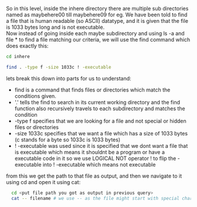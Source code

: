 So in this level, inside the inhere directory there are multiple sub directories named as maybehere00 till maybehere09 for eg. We have been told to find a file that is human readable (so ASCII) datatype, and it is given that the file is 1033 bytes long and is not executable.\
Now instead of going inside each maybe subdirectory and using ls -a and file * to find a file matching our criteria, we will use the find command which does exactly this:
```bash
cd inhere
```
```bash
find . -type f -size 1033c ! -executable
```
lets break this down into parts for us to understand:
* find is a command that finds files or directories which match the conditions given.
* '.' tells the find to search in its current working directory and the find function also recursively travels to each subdirectory and matches the condition
* -type f specifies that we are looking for a file and not special or hidden files or directories
* -size 1033c specifies that we want a file which has a size of 1033 bytes (c stands for a byte so 1033c is 1033 bytes)
* ! -executable was used since it is specified that we dont want a file that is executable which means it shouldnt be a program or have a executable code in it so we use LOGICAL NOT operator ! to flip the -executable into ! -executable which means not executable

from this we get the path to that file as output, and then we navigate to it using cd and open it using cat:
```bash
  cd <put file path you got as output in previous query>
  cat -- filename # we use -- as the file might start with special character
  ```
